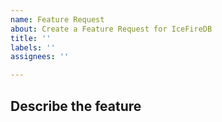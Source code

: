 ```yaml
---
name: Feature Request
about: Create a Feature Request for IceFireDB
title: ''
labels: ''
assignees: ''

---
```


## Describe the feature
<!-- Please also discuss possible business value -->


